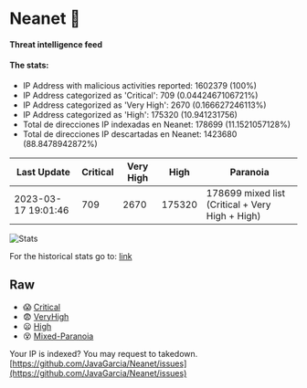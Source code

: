 # Neanet :hocho:
#### Threat intelligence feed
#### The stats:

- IP Address with malicious activities reported: 1602379 (100%)
- IP Address categorized as 'Critical':  709 (0.0442467106721%)
- IP Address categorized as 'Very High':  2670 (0.166627246113%)
- IP Address categorized as 'High':  175320 (10.941231756)
- Total de direcciones IP indexadas en Neanet:  178699 (11.1521057128%)
- Total de direcciones IP descartadas en Neanet:  1423680 (88.8478942872%)

| Last Update | Critical | Very High | High | Paranoia |
| --- | --- | --- | --- | --- |
| 2023-03-17 19:01:46 | 709 | 2670 | 175320 | 178699 mixed list (Critical + Very High + High)|

![Stats](https://docs.google.com/spreadsheets/d/e/2PACX-1vSnaNMIXVabIpDJjufMlzH7poXnshF3mgd8Is1g9ytUEzVsP5my4Trn8f-xkoLLQ38xpL3HtmUexLo6/pubchart?oid=501124687&format=image)

For the historical stats go to: [link](/stats.csv)
## Raw
- :scream: [Critical](https://raw.githubusercontent.com/JavaGarcia/Neanet/master/blacklists/neanet_critical.txt)
- :fearful: [VeryHigh](https://raw.githubusercontent.com/JavaGarcia/Neanet/master/blacklists/neanet_veryHigh.txtt)
- :frowning: [High](https://raw.githubusercontent.com/JavaGarcia/Neanet/master/blacklists/neanet_high.txt)
- :dizzy_face: [Mixed-Paranoia](https://raw.githubusercontent.com/JavaGarcia/Neanet/master/blacklists/neanet_all.txt)


Your IP is indexed? You may request to takedown. [https://github.com/JavaGarcia/Neanet/issues](https://github.com/JavaGarcia/Neanet/issues)











































































































































































































































































































































































































































































































































































































































































































































































































































































































































































































































































































































































































































































































































































































































































































































































































































































































































































































































































































































































































































































































































































































































































































































































































































































































































































































































































































































































































































































































































































































































































































































































































































































































































































































































































































































































































































































































































































































































































































































































































































































































































































































































































































































































































































































































































































































































































































































































































































































































































































































































































































































































































































































































































































































































































































































































































































































































































































































































































































































































































































































































































































































































































































































































































































































































































































































































































































































































































































































































































































































































































































































































































































































































































































































































































































































































































































































































































































































































































































































































































































































































































































































































































































































































































































































































































































































































































































































































































































































































































































































































































































































































































































































































































































































































































































































































































































































































































































































































































































































































































































































































































